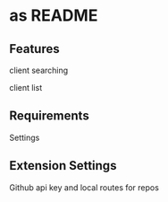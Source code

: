 # as README

## Features

client searching

client list

## Requirements

Settings

## Extension Settings

Github api key and local routes for repos
